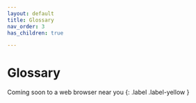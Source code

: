 ```yaml
---
layout: default
title: Glossary
nav_order: 3
has_children: true

---
```


# Glossary

Coming soon to a web browser near you
{: .label .label-yellow }